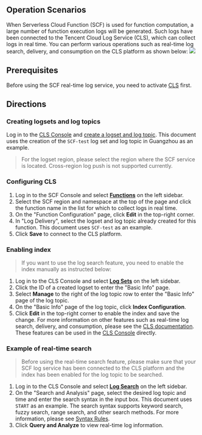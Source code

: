 ## Operation Scenarios
When Serverless Cloud Function (SCF) is used for function computation, a large number of function execution logs will be generated. Such logs have been connected to the Tencent Cloud Log Service (CLS), which can collect logs in real time. You can perform various operations such as real-time log search, delivery, and consumption on the CLS platform as shown below:
![](https://main.qcloudimg.com/raw/ca4e6aefa5b78812d98ea8baaac25238.png)


## Prerequisites
Before using the SCF real-time log service, you need to activate [CLS](https://intl.cloud.tencent.com/product/cls) first.


## Directions
### Creating logsets and log topics
Log in to the [CLS Console](https://console.cloud.tencent.com/cls) and [create a logset and log topic](https://intl.cloud.tencent.com/document/product/614/31592). This document uses the creation of the `SCF-test` log set and log topic in Guangzhou as an example.
>For the logset region, please select the region where the SCF service is located. Cross-region log push is not supported currently.
>

### Configuring CLS
1. Log in to the SCF Console and select **[Functions](https://console.cloud.tencent.com/scf/list)** on the left sidebar.
2. Select the SCF region and namespace at the top of the page and click the function name in the list for which to collect logs in real time.
3. On the "Function Configuration" page, click **Edit** in the top-right corner.
4. In "Log Delivery", select the logset and log topic already created for this function. This document uses `SCF-test` as an example.
5. Click **Save** to connect to the CLS platform.

### Enabling index
>If you want to use the log search feature, you need to enable the index manually as instructed below:
>
1. Log in to the CLS Console and select **[Log Sets](https://console.cloud.tencent.com/cls/logset)** on the left sidebar.
2. Click the ID of a created logset to enter the "Basic Info" page.
3. Select **Manage** to the right of the log topic row to enter the "Basic Info" page of the log topic.
4. On the "Basic Info" page of the log topic, click **Index Configuration**.
5. Click **Edit** in the top-right corner to enable the index and save the change.
For more information on other features such as real-time log search, delivery, and consumption, please see the [CLS documentation](https://intl.cloud.tencent.com/document/product/614). These features can be used in the [CLS Console](https://console.cloud.tencent.com/cls) directly.


### Example of real-time search
>Before using the real-time search feature, please make sure that your SCF log service has been connected to the CLS platform and the index has been enabled for the log topic to be searched.
>
1. Log in to the CLS Console and select **[Log Search](https://console.cloud.tencent.com/cls/search)** on the left sidebar.
2. On the "Search and Analysis" page, select the desired log topic and time and enter the search syntax in the input box. This document uses `START` as an example.
The search syntax supports keyword search, fuzzy search, range search, and other search methods. For more information, please see [Syntax Rules](https://intl.cloud.tencent.com/document/product/614/16981).
3. Click **Query and Analyze** to view real-time log information.
